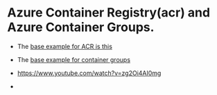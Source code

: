 # Azure Container Registry(acr) and Azure Container Groups.

- The [base example for ACR is this](https://github.com/AvtsVivek/Az204WthTerraform/tree/main/src/tf-files/810010-azure-container-registry)

- The [base example for container groups](https://github.com/AvtsVivek/Az204WthTerraform/tree/main/src/tf-files/601050-container-group)

- https://www.youtube.com/watch?v=zg2Oi4AI0mg
- 